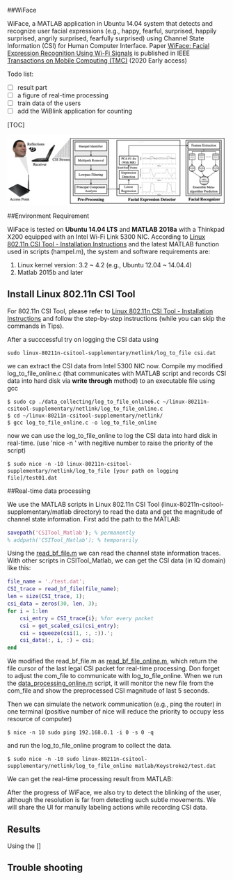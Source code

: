 ##WiFace

WiFace, a MATLAB application in Ubuntu 14.04 system that detects and recognize user facial expressions (e.g., happy, fearful, surprised, happily surprised, angrily surprised, fearfully surprised) using Channel State Information (CSI) for Human Computer Interface. Paper [WiFace: Facial Expression Recognition Using Wi-Fi Signals](https://ieeexplore.ieee.org/abstract/document/9115830) is published in IEEE [Transactions on Mobile Computing (TMC)](https://www.computer.org/csdl/journal/tm) (2020 Early access)

Todo list:

- [ ] result part
- [ ] a figure of real-time processing
- [ ] train data of the users
- [ ] add the WiBlink application for counting

[TOC]

<img src="./Figs/SystemOverview.png" alt="System overview" width="500"/>

##Environment Requirement

WiFace is tested on **Ubuntu 14.04 LTS** and **MATLAB 2018a** with a Thinkpad X200 equipped with an Intel Wi-Fi Link 5300 NIC. According to [Linux 802.11n CSI Tool - Installation Instructions](https://dhalperi.github.io/linux-80211n-csitool/installation.html) and the latest MATLAB function used in scripts (hampel.m), the system and software requirements are: 

1. Linux kernel version: 3.2 ~ 4.2 (e.g., Ubuntu 12.04 ~ 14.04.4) 
2. Matlab 2015b and later

## Install Linux 802.11n CSI Tool 

For 802.11n CSI Tool, please refer to [Linux 802.11n CSI Tool - Installation Instructions](https://dhalperi.github.io/linux-80211n-csitool/installation.html) and follow the step-by-step instructions (while you can skip the commands in Tips). 

After a succcessful try on logging the CSI data using 

```shell
sudo linux-80211n-csitool-supplementary/netlink/log_to_file csi.dat
```

we can extract the CSI data from Intel 5300 NIC now. Compile my modified log_to_file_online.c (that communicates with MATLAB script and records CSI data into hard disk via **write through** method) to an executable file using gcc 

```shell
$ sudo cp ./data_collecting/log_to_file_online6.c ~/linux-80211n-csitool-supplementary/netlink/log_to_file_online.c
$ cd ~/linux-80211n-csitool-supplementary/netlink/
$ gcc log_to_file_online.c -o log_to_file_online
```

now we can use the log_to_file_online to log the CSI data into hard disk in real-time. (use 'nice -n ' with negitive number to raise the priority of the script)

```shell
$ sudo nice -n -10 linux-80211n-csitool-supplementary/netlink/log_to_file [your path on logging file]/test01.dat
```

##Real-time data processing

We use the MATLAB scripts in Linux 802.11n CSI Tool (linux-80211n-csitool-supplementary/matlab directory) to read the data and get the magnitude of channel state information. First add the path to the MATLAB:

```matlab
savepath('CSITool_Matlab'); % permanently
% addpath('CSITool_Matlab'); % temporarily
```

Using the [read_bf_file.m](./CSITool_Matlab/read_bf_file.m) we can read the channel state information traces. With other scripts in CSITool_Matlab, we can get the CSI data (in IQ domain) like this: 

```matlab
file_name = './test.dat';
CSI_trace = read_bf_file(file_name);
len = size(CSI_trace, 1);
csi_data = zeros(30, len, 3);
for i = 1:len
	csi_entry = CSI_trace{i}; %for every packet
	csi = get_scaled_csi(csi_entry);
	csi = squeeze(csi(1, :, :)).';
	csi_data(:, i, :) = csi;
end
```

We modified the read_bf_file.m as [read_bf_file_online.m](/CSITool_Matlab/read_bf_file_online.m), which return the file cursor of the last legal CSI packet for real-time processing. Don forget to adjust the com_file to communicate with log_to_file_online.  When we run the [data_processing_online.m](./data_processing_online.m) script, it will monitor the new file from the com_file and show the preprocessed CSI magnitude of last 5 seconds. 

Then we can simulate the network communication (e.g., ping the router) in one terminal (positive number of nice will reduce the priority to occupy less resource of computer)

```shell
$ nice -n 10 sudo ping 192.168.0.1 -i 0 -s 0 -q
```

and run the log_to_file_online program to collect the data. 

```shell
$ sudo nice -n -10 sudo linux-80211n-csitool-supplementary/netlink/log_to_file_online matlab/Keystroke2/test.dat
```

 We can get the real-time processing result from MATLAB: 



After the progress of WiFace, we also try to detect the blinking of the user, although the resolution is far from detecting such subtle movements. We will share the UI for manully labeling actions while recording CSI data. 

## Results

Using the []



## Trouble shooting

